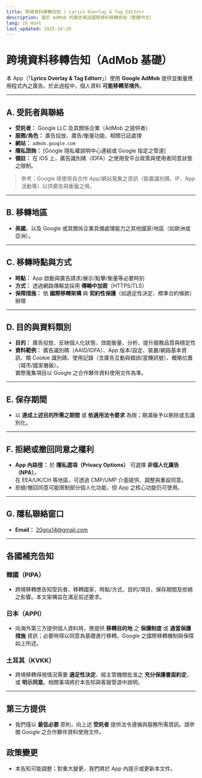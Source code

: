 ```yaml
---
title: 跨境資料移轉告知 | Lyrics Overlay & Tag Editorr
description: 基於 AdMob 的廣告用途國際資料移轉告知（繁體中文）
lang: zh_Hant
last_updated: 2025-10-29
---
```


# 跨境資料移轉告知（AdMob 基礎）

本 App（「**Lyrics Overlay & Tag Editorr**」）使用 **Google AdMob** 提供並衡量應用程式內之廣告。於此過程中，個人資料 **可能移轉至境外**。

---

## A. 受託者與聯絡
- **受託者：** Google LLC 及其關係企業（AdMob 之提供者）  
- **服務/角色：** 廣告投放、廣告/衡量功能、相關日誌處理  
- **網站：** `admob.google.com`  
- **隱私諮詢：** [Google 隱私權說明中心連結或 Google 指定之管道]  
- **備註：** 在 iOS 上，廣告識別碼（IDFA）之使用受平台政策與使用者同意狀態之限制。

> 參考：Google 得使用自合作 App/網站蒐集之資訊（裝置識別碼、IP、App 活動等）以供廣告與衡量之用。

---

## B. 移轉地區
- **美國**，以及 Google 或其關係企業具備處理能力之其他國家/地區（如歐洲或亞洲）。

---

## C. 移轉時點與方式
- **時點：** App 啟動與廣告請求/展示/點擊/衡量等必要時刻  
- **方式：** 透過網路傳輸並採用 **傳輸中加密**（HTTPS/TLS）  
- **保障措施：** 依 **國際移轉架構** 與 **契約性保護**（如適足性決定、標準合約條款）辦理

---

## D. 目的與資料類別
- **目的：** 廣告投放、反映個人化狀態、效能衡量、分析、提升服務品質與穩定性  
- **資料範例：** 廣告識別碼（AAID/IDFA）、App 版本/設定、裝置/網路基本資訊、類 Cookie 識別碼、使用記錄（含廣告互動與錯誤/當機訊號）、概略位置（城市/國家層級）。  
  實際蒐集項目以 Google 之合作夥伴資料使用文件為準。

---

## E. 保存期間
- 以 **達成上述目的所需之期間** 或 **依適用法令要求** 為限；期滿後予以刪除或去識別化。

---

## F. 拒絕或撤回同意之權利
- **App 內路徑：** 於 **隱私選項（Privacy Options）** 可選擇 **非個人化廣告（NPA）**。  
  在 EEA/UK/CH 等地區，可透過 CMP/UMP 介面提供、調整與重設同意。  
- 拒絕/撤回同意可能限制部分個人化功能，但 App 之核心功能仍可使用。

---

## G. 隱私聯絡窗口
- **Email：** 20gns14@gmail.com

---

## 各國補充告知

### 韓國（PIPA）
- 跨境移轉應告知受託者、移轉國家、時點/方式、目的/項目、保存期間及拒絕之影響。本文架構旨在滿足前述要求。

### 日本（APPI）
- 向海外第三方提供個人資料時，應提供 **移轉目的地** 之 **保護制度** 或 **適當保護措施** 資訊；必要時得以同意為基礎進行移轉。Google 之國際移轉機制與保障如上所述。

### 土耳其（KVKK）
- 跨境移轉得視情況需要 **適足性決定**、經主管機關批准之 **充分保護書面約定**，或 **明示同意**。相關事項將於本告知與客服管道中說明。

---

## 第三方提供
- 我們僅以 **最低必要** 原則，向上述 **受託者** 提供法令遵循與服務所需資訊。請參閱 Google 之合作夥伴資料使用文件。

## 政策變更
- 本告知可能調整；對重大變更，我們將於 App 內提示或更新本文件。
